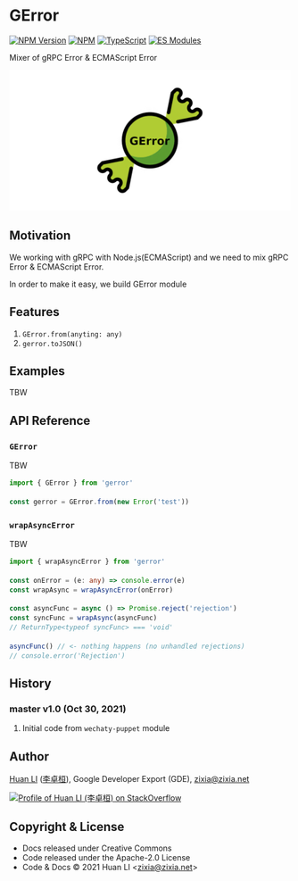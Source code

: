 # GError

[![NPM Version](https://badge.fury.io/js/gerror.svg)](https://badge.fury.io/js/gerror)
[![NPM](https://github.com/huan/gerror/workflows/NPM/badge.svg)](https://github.com/huan/gerror/actions?query=workflow%3ANPM)
[![TypeScript](https://img.shields.io/badge/%3C%2F%3E-TypeScript-blue.svg)](https://www.typescriptlang.org/)
[![ES Modules](https://img.shields.io/badge/ES-Modules-brightgreen)](https://github.com/Chatie/tsconfig/issues/16)

Mixer of gRPC Error &amp; ECMAScript Error

![GError](docs/images/gerror-logo.png)

## Motivation

We working with gRPC with Node.js(ECMAScript) and we need to mix gRPC Error &amp; ECMAScript Error.

In order to make it easy, we build GError module

## Features

1. `GError.from(anyting: any)`
1. `gerror.toJSON()`

## Examples

TBW

## API Reference

### `GError`

TBW

```ts
import { GError } from 'gerror'

const gerror = GError.from(new Error('test'))
```

### `wrapAsyncError`

TBW

```ts
import { wrapAsyncError } from 'gerror'

const onError = (e: any) => console.error(e)
const wrapAsync = wrapAsyncError(onError)

const asyncFunc = async () => Promise.reject('rejection')
const syncFunc = wrapAsync(asyncFunc)
// ReturnType<typeof syncFunc> === 'void'

asyncFunc() // <- nothing happens (no unhandled rejections)
// console.error('Rejection')
```

## History

### master v1.0 (Oct 30, 2021)

1. Initial code from `wechaty-puppet` module

## Author

[Huan LI](https://github.com/huan) ([李卓桓](http://linkedin.com/in/zixia)), Google Developer Export (GDE), zixia@zixia.net

[![Profile of Huan LI (李卓桓) on StackOverflow](https://stackexchange.com/users/flair/265499.png)](https://stackexchange.com/users/265499)

## Copyright & License

* Docs released under Creative Commons
* Code released under the Apache-2.0 License
* Code & Docs © 2021 Huan LI \<zixia@zixia.net\>
